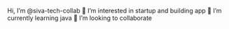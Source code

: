  Hi, I’m @siva-tech-collab
👀 I’m interested in startup and building app
 🌱 I’m currently learning java
💞️ I’m looking to collaborate 
<!---
siva-tech-collab/siva-tech-collab is a ✨ special ✨ repository because its `README.md` (this file) appears on your GitHub profile.
You can click the Preview link to take a look at your changes.
--->
